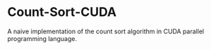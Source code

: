 # Count-Sort-CUDA
A naive implementation of the count sort algorithm in CUDA parallel programming language.
